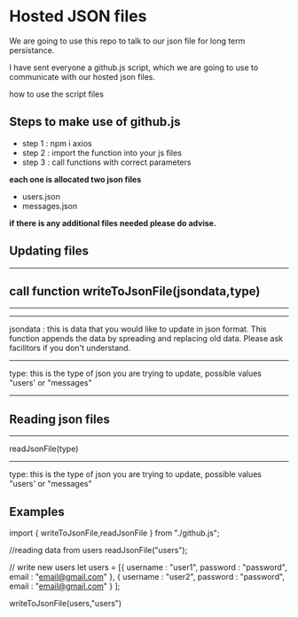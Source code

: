 # Hosted JSON files

We are going to use this repo to talk to our json file for long term persistance.

I have sent everyone a github.js script, which we are going to use to communicate with our hosted json files.

how to use the script files

## Steps to make use of github.js

* step 1 : npm i axios
* step 2 : import the function into your js files
* step 3 : call functions with correct parameters

<b>each one is allocated two json files</b>

- users.json
- messages.json

<b>if there is any additional files needed please do advise.</b>

## Updating files 

--------------------------------------------
call function writeToJsonFile(jsondata,type)
--------------------------------------------
--------------------------------------------

----------------------------------------------------------------------------------------------------------------------------------------
jsondata : this is data that you would like to update in json format. This function appends the data by spreading and replacing old data. Please ask facilitors if you don't understand.

----------------------------------------------------------------------------------------------------------------------------------------
type: this is the type of json you are trying to update, possible values "users' or "messages"


---------------------------------------------------
Reading json files
---------------------------------------------------
---------------------------------------------------

readJsonFile(type)

----------------------------------------------------------------------------------------------------------------------------------------
type: this is the type of json you are trying to update, possible values "users' or "messages"


## Examples

import { writeToJsonFile,readJsonFile } from "./github.js";


//reading data from users
readJsonFile("users");


// write new users
let users = [{
    username : "user1",
    password : "password",
    email : "email@gmail.com"
   },
   {
    username : "user2",
    password : "password",
    email : "email@gmail.com"
   }
];

writeToJsonFile(users,"users")

